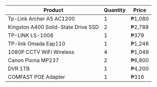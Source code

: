 | Product       | Quantity  | Price |
| ------------- | ------------- | ------------- |
| Tp-Link Archer A5 AC1200  | 1  | ₱1,080 |
|  Kingston A400 Solid-State Drive SSD  | 2  | ₱2,788 |
| TP-LINK LS-1008 | 1 | ₱379 |
| TP-link Omada Eap110 | 1 | ₱1,248 |
| 1080P CCTV WiFi Wireless | 4 | ₱1,049 |
| Canon Pixma MP237 | 2 | ₱6,800 | 
| DVR 1TB | 1 | ₱4,200 |
| COMFAST POE Adapter | 1 | ₱316 |
